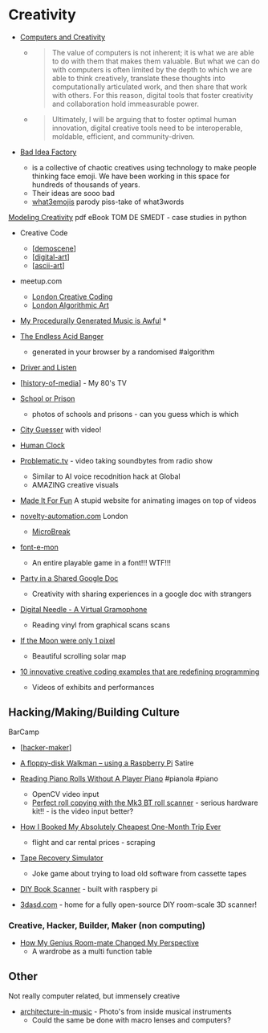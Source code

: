 Creativity
==========

* [Computers and Creativity](https://www.mollymielke.com/cc)
    * > The value of computers is not inherent; it is what we are able to do with them that makes them valuable. But what we can do with computers is often limited by the depth to which we are able to think creatively, translate these thoughts into computationally articulated work, and then share that work with others. For this reason, digital tools that foster creativity and collaboration hold immeasurable power.
    * > Ultimately, I will be arguing that to foster optimal human innovation, digital creative tools need to be interoperable, moldable, efficient, and community-driven. 

* [Bad Idea Factory](https://biffud.com/)
    * is a collective of chaotic creatives using technology to make people thinking face emoji. We have been working in this space for hundreds of thousands of years.
    * Their ideas are sooo bad
    * [what3emojis](https://what3emojis.com/) parody piss-take of what3words

[Modeling Creativity](https://www.clips.uantwerpen.be/sites/default/files/modeling-creativity.pdf) pdf eBook TOM DE SMEDT - case studies in python

* Creative Code
    * [[demoscene]]
    * [[digital-art]]
    * [[ascii-art]]

* meetup.com
    * [London Creative Coding](https://www.meetup.com/london-creative-coding/)
    * [London Algorithmic Art](https://www.meetup.com/Algorithmic-Art/)

* [My Procedurally Generated Music is Awful](https://devlog.groovelet.com/p/procedurally-generated-music-is-awful)
    * 
* [The Endless Acid Banger](https://www.vitling.xyz/toys/acid-banger/)
    * generated in your browser by a randomised #algorithm

* [Driver and Listen](https://driveandlisten.herokuapp.com/)
* [[history-of-media]] - My 80's TV
* [School or Prison](https://www.schoolprison.com/)
    * photos of schools and prisons - can you guess which is which
* [City Guesser](https://virtualvacation.us/guess) with video!
* [Human Clock](https://humanclock.com/)

* [Problematic.tv](https://problematic.tv/) - video taking soundbytes from radio show
    * Similar to AI voice recodnition hack at Global
    * AMAZING creative visuals

* [Made It For Fun](https://madeitfor.fun/) A stupid website for animating images on top of videos

* [novelty-automation.com](https://www.novelty-automation.com/) London
    * [MicroBreak](https://youtu.be/nieXCqpxjC4?t=329)
* [font-e-mon](https://www.coderelay.io/fontemon.html)
    * An entire playable game in a font!!! WTF!!!

* [Party in a Shared Google Doc](https://onezero.medium.com/party-in-a-shared-google-doc-d576c565706e)
    * Creativity with sharing experiences in a google doc with strangers

* [Digital Needle - A Virtual Gramophone ](https://www.cs.huji.ac.il/~springer/DigitalNeedle/index.html)
    * Reading vinyl from graphical scans scans

* [If the Moon were only 1 pixel](https://joshworth.com/dev/pixelspace/pixelspace_solarsystem.html)
    * Beautiful scrolling solar map

* [10 innovative creative coding examples that are redefining programming](https://www.editorx.com/shaping-design/article/creative-coding)
    * Videos of exhibits and performances

Hacking/Making/Building Culture
-------------------------------

BarCamp
* [[hacker-maker]]
* [A floppy-disk Walkman – using a Raspberry Pi](https://shkspr.mobi/blog/2020/09/a-floppy-disk-mp3-player-using-a-raspberry-pi/) Satire

* [Reading Piano Rolls Without A Player Piano](https://hackaday.com/2013/01/07/reading-piano-rolls-without-a-player-piano/) #pianola #piano
    * OpenCV video input
    * [Perfect roll copying with the Mk3 BT roll scanner](http://www.pianorolls.co.uk/rollcopying.htm) - serious hardware kit!! - is the video input better?

* [How I Booked My Absolutely Cheapest One-Month Trip Ever](https://benbernardblog.com/how-i-booked-my-absolutely-cheapest-one-month-trip-ever/)
    * flight and car rental prices - scraping
* [Tape Recovery Simulator](https://www.bluesnews.com/s/221613/tape-recovery-simulator-96k-announced)
    * Joke game about trying to load old software from cassette tapes

* [DIY Book Scanner](https://www.diybookscanner.org/) - built with raspbery pi
* [3dasd.com](https://3dasd.com/) - home for a fully open-source DIY room-scale 3D scanner!


### Creative, Hacker, Builder, Maker (non computing)
* [How My Genius Room-mate Changed My Perspective](https://www.farhadg.com/my-genius-roommate)
    * A wardrobe as a multi function table


Other
-----

Not really computer related, but immensely creative
* [architecture-in-music](https://www.charlesbrooks.info/architecture-in-music) - Photo's from inside musical instruments
    * Could the same be done with macro lenses and computers?

[//begin]: # "Autogenerated link references for markdown compatibility"
[demoscene]: demoscene.md "Demoscene"
[digital-art]: digital-art.md "Digital Art"
[ascii-art]: ascii-art.md "ascii-art"
[history-of-media]: history-of-media.md "History of Media"
[hacker-maker]: hacker-maker.md "Hacker Maker Builder Culture"
[//end]: # "Autogenerated link references"